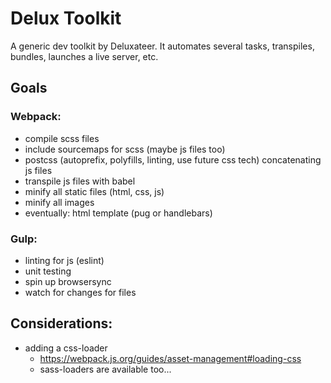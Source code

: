 # Delux Toolkit

A generic dev toolkit by Deluxateer. It automates several tasks, transpiles, bundles, launches a live server, etc.

## Goals

### Webpack:
* compile scss files
* include sourcemaps for scss (maybe js files too)
* postcss (autoprefix, polyfills, linting, use future css tech)
concatenating js files
* transpile js files with babel
* minify all static files (html, css, js)
* minify all images
* eventually: html template (pug or handlebars)


### Gulp:
* linting for js (eslint)
* unit testing
* spin up browsersync
* watch for changes for files

## Considerations:
* adding a css-loader
  * https://webpack.js.org/guides/asset-management#loading-css
  * sass-loaders are available too...